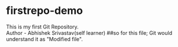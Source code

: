 # firstrepo-demo
This is my first Git Repository.
<br>
Author - Abhishek Srivastav(self learner)    ##so for this file; Git would understand it as "Modified file".
